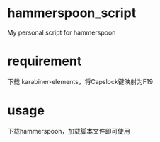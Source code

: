 # hammerspoon_script
My personal script for hammerspoon

# requirement
下载 karabiner-elements，将Capslock键映射为F19

# usage
下载hammerspoon，加载脚本文件即可使用
